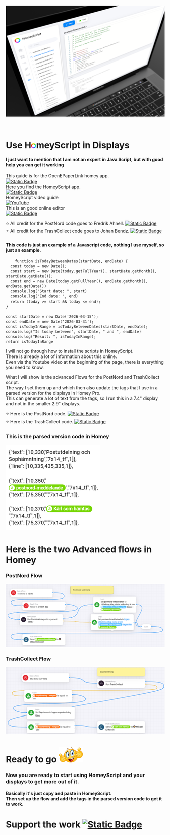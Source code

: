 <p align="center"><img width="700"  alt="HomeySript" src="Images/script.png"></p><br>

# Use H<img width="16"  alt="Homey logo" src="Images/128.png">meyScript in Displays<br>
#### I just want to mention that I am not an expert in Java Script, but with good help you can get it working<br>
This guide is for the OpenEPaperLink homey app.<br> [![Static Badge](https://img.shields.io/badge/OpenEPaperLink%20homey-app-blue?labelColor=green)](https://homey.app/sv-se/app/nl.wiggert.OpenEPaperLink/OpenEPaperLink/)
<br>
Here you find the HomeyScript app.<br> [![Static Badge](https://img.shields.io/badge/HomeyScript-App-blue?labelColor=green)](https://homey.app/sv-se/app/com.athom.homeyscript/HomeyScript/)
<br>
HomeyScript video guide <br> [![YouTube](https://custom-icon-badges.demolab.com/badge/youtube-red.svg?logo=youtube&logoSource=feather)](https://youtu.be/whfEHQYo2_8 "Script your own Smart Home with HomeyScript")<br>
This is an good online editor <br> [![Static Badge](https://img.shields.io/badge/JavaScript-Playground-blue)](https://www.sololearn.com/en/compiler-playground/web)<br>

⭐ All credit for the PostNord code goes to Fredrik Ahnell. [![Static Badge](https://img.shields.io/badge/Github-Page?logo=github&logoColor=black&color=blue)](https://github.com/FreddHomey)<br>
⭐ All credit for the TrashCollect code goes to Johan Bendz. [![Static Badge](https://img.shields.io/badge/Github-Page?logo=github&logoColor=black&color=blue)](https://github.com/JohanBendz)<br>


#### This code is just an example of a Javascript code, nothing I use myself, so just an example.<br>
```
    function isTodayBetweenDates(startDate, endDate) {
  const today = new Date();
  const start = new Date(today.getFullYear(), startDate.getMonth(), startDate.getDate());
  const end = new Date(today.getFullYear(), endDate.getMonth(), endDate.getDate())
  console.log("Start date: ", start)
  console.log("End date: ", end)
  return (today >= start && today <= end);
}

const startDate = new Date('2026-03-15');
const endDate = new Date('2026-03-31');
const isTodayInRange = isTodayBetweenDates(startDate, endDate);
console.log("Is today between", startDate, " and ", endDate)
console.log("Result: ", isTodayInRange);
return isTodayInRange
```
I will not go through how to install the scripts in HomeyScript.<br>
There is already a lot of information about this online.<br>
Even via the Youtube video at the beginning of the page, there is everything you need to know.<br>

What I will show is the advanced Flows for the PostNord and TrashCollect script.<br>
The way I set them up and which then also update the tags that I use in a parsed version for the displays in Homey Pro.<br>
This can generate a lot of text from the tags, so I run this in a 7.4" display and not in the smaller 2.9" displays.<br>

⭐ Here is the PostNord code. [![Static Badge](https://img.shields.io/badge/Github-Page?logo=github&logoColor=black&color=blue)](https://github.com/FreddHomey/PostNord-Utdelning/blob/main/PostNord-Checker.js)<br>
⭐ Here is the TrashCollect code. [![Static Badge](https://img.shields.io/badge/Github-Page?logo=github&logoColor=black&color=blue)](https://github.com/JohanBendz/HomeyScripts/blob/master/TrashCollect_manual_dates)<br>

### This is the parsed version code in Homey<br>
<img width="300"  alt="AP_v1" src="Images/homey_post.PNG">


# Here is the two Advanced flows in Homey

### PostNord Flow<br>
<img width="600"  alt="PostNord" src="Images/PostNord.PNG"><br>

### TrashCollect Flow<br>
<img width="600"  alt="TrashCollect" src="Images/TrashCollect.PNG"><br>

# Ready to go <img width="76"  alt="Ok" src="Images/ok.png">
### Now you are ready to start using HomeyScript and your displays to get more out of it.
#### Basically it's just copy and paste in HomeyScript.<br> Then set up the flow and add the tags in the parsed version code to get it to work.

# Support the work [![Static Badge](https://img.shields.io/badge/Buy%20_me%20_-a_coffee-green?logo=buymeacoffee)](https://ko-fi.com/wizz666)
